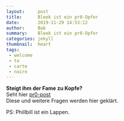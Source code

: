 ```yaml
---
layout:     post
title:      Bleek ist ein pr0-Opfer
date:       2019-11-29 14:53:12
author:     Bab
summary:    Bleek ist ein pr0-Opfer
categories: jekyll
thumbnail:  heart
tags:
 - welcome
 - to
 - carte
 - noire
---
```


**Steigt ihm der Fame zu Kopfe?**   
Seht hier [pr0-post][1]  
Diese und weitere Fragen werden hier geklärt.

PS: Phillbill ist ein Lappen.

[1]: https://pr0gramm.com/top/3540876